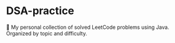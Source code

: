 # DSA-practice
🧠 My personal collection of solved LeetCode problems using Java. Organized by topic and difficulty.

